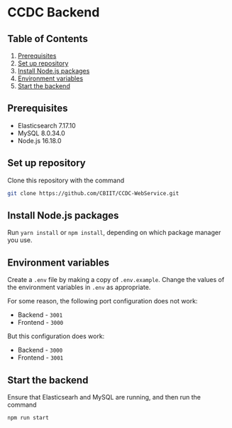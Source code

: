 # CCDC Backend

## Table of Contents

1. [Prerequisites](#prerequisites)
2. [Set up repository](#set-up-repository)
3. [Install Node.js packages](#install-nodejs-packages)
4. [Environment variables](#environment-variables)
5. [Start the backend](#start-the-backend)

## Prerequisites

- Elasticsearch 7.17.10
- MySQL 8.0.34.0
- Node.js 16.18.0

## Set up repository

Clone this repository with the command

```bash
git clone https://github.com/CBIIT/CCDC-WebService.git
```

## Install Node.js packages

Run `yarn install` or `npm install`, depending on which package manager you use.

## Environment variables

Create a `.env` file by making a copy of `.env.example`. Change the values of the environment variables in `.env` as appropriate.

For some reason, the following port configuration does not work:

- Backend - `3001`
- Frontend - `3000`

But this configuration does work:

- Backend - `3000`
- Frontend - `3001`

## Start the backend

Ensure that Elasticsearh and MySQL are running, and then run the command

```bash
npm run start
```
